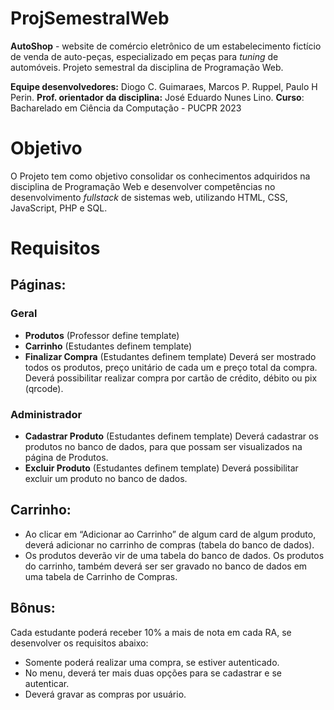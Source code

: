 # ProjSemestralWeb
**AutoShop** - website de comércio eletrônico de um estabelecimento fictício de venda de auto-peças, especializado em peças para *tuning* de automóveis.
Projeto semestral da disciplina de Programação Web.

**Equipe desenvolvedores:** Diogo C. Guimaraes, Marcos P. Ruppel, Paulo H Perin.
**Prof. orientador da disciplina:** José Eduardo Nunes Lino.
**Curso**: Bacharelado em Ciência da Computação - PUCPR 2023


# Objetivo

O Projeto tem como objetivo consolidar os conhecimentos adquiridos na disciplina de Programação Web e desenvolver competências  no desenvolvimento *fullstack* de sistemas web, utilizando HTML, CSS, JavaScript, PHP e SQL.

# Requisitos
## Páginas:
### Geral
- **Produtos** (Professor define template)
- **Carrinho** (Estudantes definem template)
- **Finalizar Compra** (Estudantes definem template)
Deverá ser mostrado todos os produtos, preço unitário de cada um e
preço total da compra. Deverá possibilitar realizar compra por cartão
de crédito, débito ou pix (qrcode).
### Administrador
- **Cadastrar Produto** (Estudantes definem template)
 Deverá cadastrar os produtos no banco de dados, para que possam ser
visualizados na página de Produtos.
- **Excluir Produto** (Estudantes definem template)
 Deverá possibilitar excluir um produto no banco de dados.
## Carrinho:
- Ao clicar em “Adicionar ao Carrinho” de algum card de
algum produto, deverá adicionar no carrinho de
compras (tabela do banco de dados).
- Os produtos deverão vir de uma tabela do banco de
dados. Os produtos do carrinho, também deverá ser
ser gravado no banco de dados em uma tabela de
Carrinho de Compras.
## Bônus:
 Cada estudante poderá receber 10% a mais de nota
em cada RA, se desenvolver os requisitos abaixo:
- Somente poderá realizar uma compra, se estiver
autenticado.
- No menu, deverá ter mais duas opções para se cadastrar e se
autenticar.
- Deverá gravar as compras por usuário.
